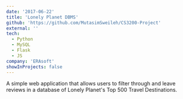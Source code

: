 ```yaml
---
date: '2017-06-22'
title: 'Lonely Planet DBMS'
github: 'https://github.com/MutasimSweileh/CS3200-Project'
external: ''
tech:
  - Python
  - MySQL
  - Flask
  - JS
company: 'ERAsoft'
showInProjects: false
---
```


A simple web application that allows users to filter through and leave reviews in a database of Lonely Planet's Top 500 Travel Destinations.
